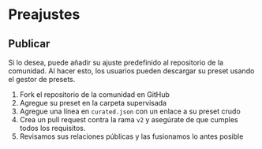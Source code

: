 # Preajustes

## Publicar

Si lo desea, puede añadir su ajuste predefinido al repositorio de la comunidad. Al hacer esto, los usuarios pueden descargar su preset usando el gestor de presets.

1. Fork el repositorio de la comunidad en GitHub
2. Agregue su preset en la carpeta supervisada
3. Agregue una línea en `curated.json` con un enlace a su preset crudo
4. Crea un pull request contra la rama `v2` y asegúrate de que cumples todos los requisitos.
5. Revisamos sus relaciones públicas y las fusionamos lo antes posible 
